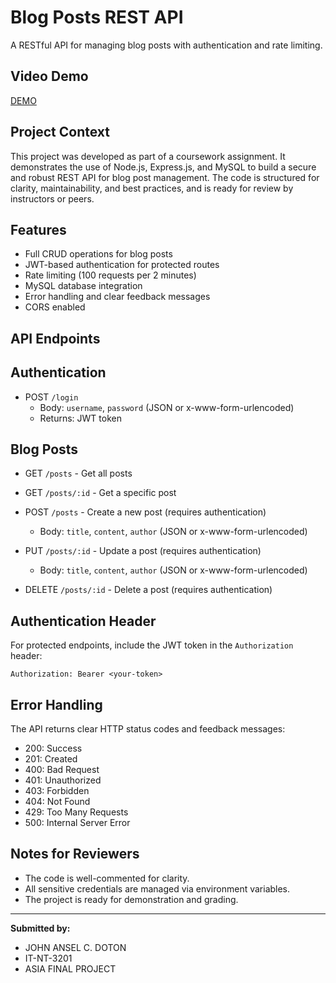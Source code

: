# Blog Posts REST API

A RESTful API for managing blog posts with authentication and rate limiting.

## Video Demo
[DEMO](https://drive.google.com/drive/folders/1EfWQjLnFZzPqOlvvJ6mQ9horBVtbKmiG?usp=sharing)

## Project Context
This project was developed as part of a coursework assignment. It demonstrates the use of Node.js, Express.js, and MySQL to build a secure and robust REST API for blog post management. The code is structured for clarity, maintainability, and best practices, and is ready for review by instructors or peers.

## Features
- Full CRUD operations for blog posts
- JWT-based authentication for protected routes
- Rate limiting (100 requests per 2 minutes)
- MySQL database integration
- Error handling and clear feedback messages
- CORS enabled

## API Endpoints

## Authentication
- POST `/login`
  - Body: `username`, `password` (JSON or x-www-form-urlencoded)
  - Returns: JWT token

## Blog Posts
- GET `/posts` - Get all posts

- GET `/posts/:id` - Get a specific post

- POST `/posts` - Create a new post (requires authentication)
  - Body: `title`, `content`, `author` (JSON or x-www-form-urlencoded)

- PUT `/posts/:id` - Update a post (requires authentication)
  - Body: `title`, `content`, `author` (JSON or x-www-form-urlencoded)

- DELETE `/posts/:id` - Delete a post (requires authentication)

## Authentication Header
For protected endpoints, include the JWT token in the `Authorization` header:
```
Authorization: Bearer <your-token>
```

## Error Handling
The API returns clear HTTP status codes and feedback messages:
- 200: Success
- 201: Created
- 400: Bad Request
- 401: Unauthorized
- 403: Forbidden
- 404: Not Found
- 429: Too Many Requests
- 500: Internal Server Error

## Notes for Reviewers
- The code is well-commented for clarity.
- All sensitive credentials are managed via environment variables.
- The project is ready for demonstration and grading.

---

**Submitted by:**
- JOHN ANSEL C. DOTON
- IT-NT-3201
- ASIA FINAL PROJECT